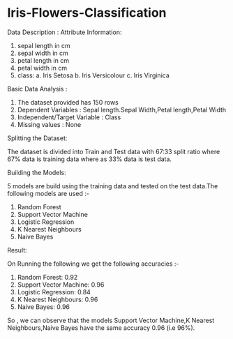 # Iris-Flowers-Classification

Data Description :
Attribute Information:
   1. sepal length in cm
   2. sepal width in cm
   3. petal length in cm
   4. petal width in cm
   5. class: 
      a.  Iris Setosa
      b.  Iris Versicolour
      c.  Iris Virginica
      
Basic Data Analysis :
1.  The dataset provided has 150 rows
2.  Dependent Variables : Sepal length.Sepal Width,Petal length,Petal Width
3.  Independent/Target Variable : Class
4.  Missing values : None      

Splitting the Dataset:

The dataset is divided into Train and Test data with 67:33 split ratio where 67% data is training data where as 33% data is test data.

Building the Models:

5 models are build using the training data and tested on the test data.The following models are used :-
1.  Random Forest
2.  Support Vector Machine
3.  Logistic Regression
4.  K Nearest Neighbours
5.  Naive Bayes

Result:

On Running the following we get the following accuracies :-
1.  Random Forest: 0.92
2.  Support Vector Machine: 0.96
3.  Logistic Regression: 0.84
4.  K Nearest Neighbours: 0.96
5.  Naive Bayes: 0.96

So , we can observe that the models Support Vector Machine,K Nearest Neighbours,Naive Bayes have the same accuracy 0.96 (i.e 96%).





      
   
